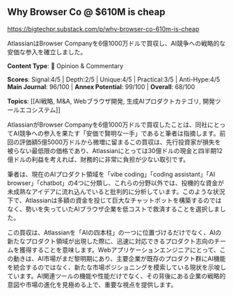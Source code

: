 ## Why Browser Co @ $610M is cheap

https://bigtechpr.substack.com/p/why-browser-co-610m-is-cheap

AtlassianはBrowser Companyを6億1000万ドルで買収し、AI競争への戦略的な安価な参入を確立しました。

**Content Type**: 💭 Opinion & Commentary

**Scores**: Signal:4/5 | Depth:2/5 | Unique:4/5 | Practical:3/5 | Anti-Hype:4/5
**Main Journal**: 96/100 | **Annex Potential**: 99/100 | **Overall**: 68/100

**Topics**: [[AI戦略, M&A, Webブラウザ開発, 生成AIプロダクトカテゴリ, 開発ツールエコシステム]]

AtlassianがBrowser Companyを6億1000万ドルで買収したことは、同社にとってAI競争への参入を果たす「安価で賢明な一手」であると筆者は指摘します。前回の評価額5億5000万ドルから微増に留まるこの買収は、先行投資家が損失を被らない最低限の価格であり、Atlassianにとっては30億ドルの現金と四半期12億ドルの利益を考えれば、財務的に非常に負担が少ない取引です。

筆者は、現在のAIプロダクト領域を「vibe coding」「coding assistant」「AI browser」「chatbot」の4つに分類し、これらの分野以外では、投機的な資金が未成熟なアイデアに流れ込んでいると批判的に分析しています。このような状況下で、Atlassianは多額の資金を投じて巨大なチャットボットを構築するのではなく、勢いを失っていたAIブラウザ企業を低コストで救済することを選択しました。

この買収は、Atlassianを「AIの四本柱」の一つに位置づけるだけでなく、AIの新たなプロダクト領域が出現した際に、迅速に対応できるプロダクト志向のチームを獲得することを意味します。Webアプリケーションエンジニアにとって、この動きは、AI市場がまだ黎明期にあり、主要企業が既存のプロダクト群にAI機能を統合するのではなく、新たな市場ポジショニングを模索している現状を示唆しています。AI関連ツールの機能や性能だけでなく、その背後にある企業の戦略的意図や市場の進化を見極める上で、重要な視点を提供します。